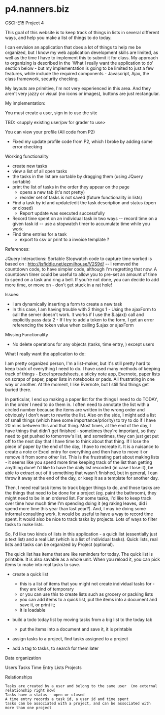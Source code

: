 p4.nanners.biz
==============

CSCI-E15 Project 4

This goal of this website is to keep track of things in lists in several different ways, and help you make a list of things to do today.

I can envision an application that does a lot of things to help me be organized, but I know my web application development skills are limited, as well as the time I have to implement this to submit it for class.  My approach to organizing is described in the 'What I really want the application to do' section below - but my implementation is going to be limited to just a few features, while include the required components - Javascript, Ajax, the class framework, security checking.

My layouts are primitive, I'm not very experienced in this area.  And they aren't very jazzy or visual (no icons or images), buttons are just rectangular.

My implementation:

You must create a user, sign in to use the site

TBD: <supply existing user/pw for grader to use>

You can view your profile  (All code from P2)
- Fixed my update profile code from P2, which I broke by adding some error checking

Working functionality
- create new tasks
- view a list of all open tasks
- the tasks in the list are sortable by dragging them  (using JQuery sortable)
- print the list of tasks in the order they appear on the page
  - opens a new tab  (it's not pretty)
  - reorder set of tasks is not saved (future functionality in lists)
- Find a task by id and update/edit the task description and status (open or closed)
  - Report update was executed successfully
- Record time spent on an individual task in two ways
  -- record time on a given task id
  -- use a stopwatch timer to accumulate time while you work
- Find time entries for a task
  - export to csv or print to a invoice template ?

References:

JQuery Interactions: Sortable
Stopwatch code to capture time worked is based on :  http://jsfiddle.net/ezmilhouse/V2S9d/
  -- I removed the countdown code, to have simpler code, although I'm regretting that now. A countdown timer could be useful to allow you to pre-set an amount of time to spend on a task and ring a bell. If you're not done, you can decide to add more time, or move on - don't get stuck in a rat hole!

Issues:
- I am dynamically inserting a form to create a new task
- In this case, I am having trouble with 2 things
	1 - Using the ajaxForm to call the server doesn't work.  It works if I use the $.ajax() call and explicitly pass data
	2 - If I try to add a token to the form, I get an error referencing the token value when calling $.ajax or ajaxForm

Missing Functionality
- No delete operations for any objects (tasks, time entry, ) except users

What I really want the application to do:

I am pretty organized person, I'm a list-maker, but it's still pretty hard to keep track of everything I need to do.
I have used many methods of keeping track of things - Excel spreadsheets, a sticky note app, Evernote, paper lists on scraps of paper, paper lists in notebooks or pads.  All frustrating in one way or another.  At the moment, I like Evernote, but I still find things get buried there.

In particular, I end up making a paper list for the things I need to do TODAY, in the order I need to do them in.  I often need to annotate the list with a circled number because the items are written in the wrong order and obviously I don't want to rewrite the list.  Also on the side, I might add a list of small things (which have some importance/priority) to try to do if I have 20 mins between this and that thing.  Most times, at the end of the day, I have things that didn't get finished - sometimes they're important, so they need to get pushed to tomorrow's list, and sometimes, they can just get put off to the next day that I have time to think about that thing.  If I lose the piece of paper by the end of the day, I have to recreate it.  It is a nuisance to create a note or Excel entry for everything and then have to move it or remove it from some other list.  This is the frustrating part about making lists - it seems like you spend more time keeping track of the list than getting anything done!  I'd like to have the daily list recorded (in case I lose it), be able to extract out of it something that wasn't finished, but in general, I can throw it away at the end of the day, or keep it as a template for another day.

Then, I need real task items to track bigger things to do, and those tasks are the things that need to be done for a project (eg. paint the bathroom), they might need to be in an ordered list.  For some tasks, I'd like to keep track over time how much time I'm spending doing it (eg raking leaves, did i spend more time this year than last year?). And, I may be doing some informal consulting work.  It would be useful to have a way to record time spent.  It would also be nice to track tasks by projects.  Lots of ways to filter tasks to make lists.

So, I'd like  two kinds of lists in this application - a quick list (essentially just a text list) and a real List (which is a list of individual tasks).  Quick lists, real lists and tasks can be organized by Project (optional).

The quick list has items that are like reminders for today.  The quick list is printable.  It is also savable as a whole unit.  When you reload it, you can pick items to make into real tasks to save.




- create a quick list
	- this is a list of items that you might not create individual tasks for - they are kind of temporary
	- or you can use this to create lists such as grocery or packing lists
	- you can add items to a quick list, put the items into a document and save it, or print it;
	- it is loadable

- build a todo today list by moving tasks from a big list to the today tab
	- put the items into a document and save it, it is printable

- assign tasks to a project, find tasks assigned to a project
- add a tag to tasks, to search for them later



Data organization

Users
Tasks
Time Entry
Lists
Projects




Relationships

	Tasks are created by a user and belong to the same user  (no external relationship right now)
	Tasks have a status - open or closed
	A time entry records a task id, a user id and time spent
	tasks can be associated with a project, and can be associated with more than one project



